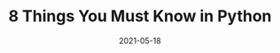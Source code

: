 ---
title: 8 Things You Must Know in Python
date: '2021-05-18'
skills:
  - Python
issuer: LinkedIn
imageUrl: ''
certificateUrl: >-
  https://www.linkedin.com/learning/certificates/2d6f29235417f89cf234720956029ab0c2268ef6edc717346fdcf2f2e2c23fc6?trk=backfilled_certificate
---